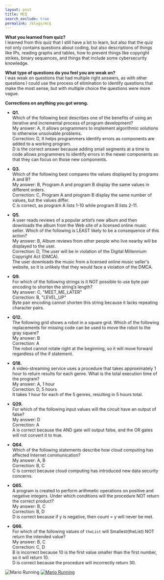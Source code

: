 ```yaml
---
layout: post 
title: MCQ
search_exclude: true
permalink: /blogs/mcq
---
```


**What you learned from quiz?**  
I learned from this quiz that I still have a lot to learn, but also that the quiz not only contains questions about coding, but also descriptions of things like IPs, reading graphs and tables, how to prevent things like copyright strikes, binary sequences, and things that include some cybersecurity knowledge.

**What type of questions do you feel you are weak on?**  
I was weak on questions that had multiple right answers, as with other questions I could use the process of elimination to identify questions that make the most sense, but with multiple choice the questions were more vague.

**Corrections on anything you got wrong.**

- **Q1.**  
  Which of the following best describes one of the benefits of using an iterative and incremental process of program development?  
  My answer: A, It allows programmers to implement algorithmic solutions to otherwise unsolvable problems.  
  Correction: D, It helps programmers identify errors as components are added to a working program.  
  D is the correct answer because adding small segments at a time to code allows programmers to identify errors in the newer components so that they can focus on those new components.

- **Q3.**  
  Which of the following best compares the values displayed by programs A and B?  
  My answer: B, Program A and program B display the same values in different orders.  
  Correction: C, Program A and program B display the same number of values, but the values differ.  
  C is correct, as program A lists 1-10 while program B lists 2-11.

- **Q5.**  
  A user reads reviews of a popular artist’s new album and then downloads the album from the Web site of a licensed online music seller. Which of the following is LEAST likely to be a consequence of this action?  
  My answer: B, Album reviews from other people who live nearby will be displayed to the user.  
  Correction: D, The user will be in violation of the Digital Millennium Copyright Act (DMCA).  
  The user downloads the music from a licensed online music seller's website, so it is unlikely that they would face a violation of the DMCA.

- **Q9.**  
  For which of the following strings is it NOT possible to use byte pair encoding to shorten the string’s length?  
  My answer: C, "MEET_ME_LATER"  
  Correction: B, "LEVEL_UP"  
  Byte pair encoding cannot shorten this string because it lacks repeating character pairs.

- **Q12.**  
  The following grid shows a robot in a square grid. Which of the following replacements for missing code can be used to move the robot to the gray square?  
  My answer: B  
  Correction: A  
  The robot cannot rotate right at the beginning, so it will move forward regardless of the if statement.

- **Q18.**  
  A video-streaming service uses a procedure that takes approximately 1 hour to return results for each genre. What is the total execution time of the program?  
  My answer: A, 1 hour  
  Correction: D, 5 hours  
  It takes 1 hour for each of the 5 genres, resulting in 5 hours total.

- **Q29.**  
  For which of the following input values will the circuit have an output of false?  
  My answer: D  
  Correction: A  
  A is correct because the AND gate will output false, and the OR gates will not convert it to true.

- **Q64.**  
  Which of the following statements describe how cloud computing has affected Internet communication?  
  My answer: A, B  
  Correction: B, C  
  C is correct because cloud computing has introduced new data security concerns.

- **Q65.**  
  A program is created to perform arithmetic operations on positive and negative integers. Under which conditions will the procedure NOT return the correct product?  
  My answer: B, C  
  Correction: B, D  
  D is correct because if y is negative, then count = y will never be met.

- **Q66.**  
  For which of the following values of `theList` will Smallest(theList) NOT return the intended value?  
  My answer: B, C  
  Correction: C, D  
  B is incorrect because 10 is the first value smaller than the first number, so it will return 10.  
  D is correct because the procedure will incorrectly return 30.


<body>
    <img src="https://media.tenor.com/UkvleU1dQK4AAAAi/2d-mario-running.gif" alt="Mario Running" class="mario-gif">
    <a href="secretpage.html" target="_blank">
    <img src="https://media.tenor.com/UkvleU1dQK4AAAAi/2d-mario-running.gif" alt="Mario Running" class="mario-gif">
</a>
<script src="https://utteranc.es/client.js"
        repo="Mom5MoreMins/aranya_student_2025"
        issue-term="pathname"
        theme="github-dark"
        crossorigin="anonymous"
        async>
    </script>
</body>
